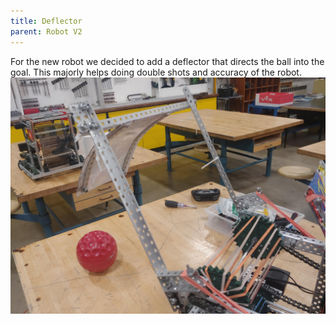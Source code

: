 ```yaml
---
title: Deflector
parent: Robot V2
---
```


For the new robot we decided to add a deflector that directs the ball into the goal. This majorly helps doing double shots and accuracy of the robot.
![](images/20210303_154838.jpg)